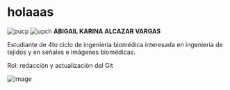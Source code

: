 # holaaas
![pucp](https://www.pucp.edu.pe/engineeringandheritage/img/logo-pucp-color.png) 
![upch](https://emedicina.upch.edu.pe/profesionalismo/img/logo.png)
**ABIGAIL KARINA ALCAZAR VARGAS**
  
Estudiante de 4to ciclo de ingenieria biomédica interesada en ingenieria de tejidos y en señales e imágenes biomédicas.

Rol: redacción y actualización del Git

![image](https://github.com/user-attachments/assets/26ca728b-e42a-48e0-b2c0-18121311c434)
